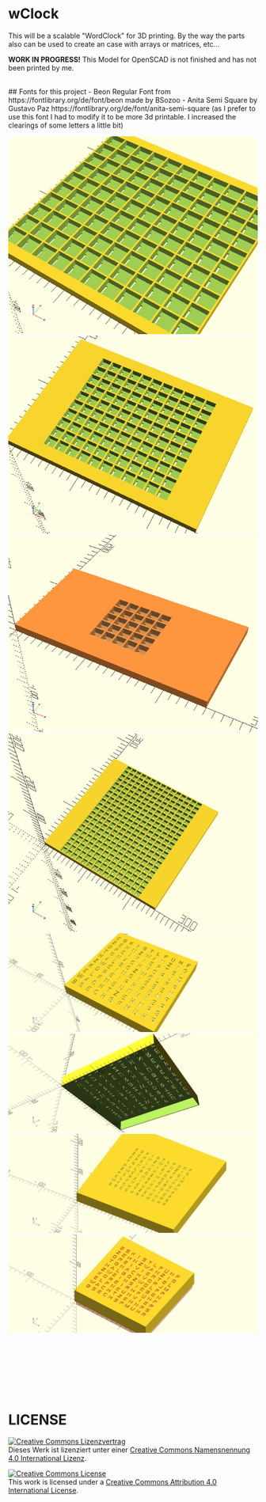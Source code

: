 # wClock
This will be a scalable "WordClock" for 3D printing.
By the way the parts also can be used to create an case with arrays or matrices, etc...

**WORK IN PROGRESS!**
This Model for OpenSCAD is not finished and has not been printed by me.

<br>
## Fonts for this project
- Beon Regular Font from https://fontlibrary.org/de/font/beon made by BSozoo
- Anita Semi Square by Gustavo Paz https://fontlibrary.org/de/font/anita-semi-square (as I prefer to use this font I had to modify it to be more 3d printable. I increased the clearings of some letters a little bit)


![scalable wClock](img/wClockCase.png)
<br>
![scalable wClock2](img/wClockCase2.png)
<br>
![scalable wClock](img/wClockCase3.png)
<br>
![scalable wClock2](img/wClockCase4.png)
<br>
![scalable wClock2](img/wClockText.png)
<br>
![scalable wClock2](img/wClockText2.png)
<br>
![scalable wClock2](img/wClockText3.png)
<br>
![scalable wClock2](img/wClockText4.png)


<br>
<br>
<br>
<br>
<br>
<br>

# LICENSE

<dl>
<a rel="license" href="http://creativecommons.org/licenses/by/4.0/"><img alt="Creative Commons Lizenzvertrag" style="border-width:0" src="https://i.creativecommons.org/l/by/4.0/88x31.png" /></a><br />Dieses Werk ist lizenziert unter einer <a rel="license" href="http://creativecommons.org/licenses/by/4.0/">Creative Commons Namensnennung 4.0 International Lizenz</a>.
</dl>

<dl>
<a rel="license" href="http://creativecommons.org/licenses/by/4.0/"><img alt="Creative Commons License" style="border-width:0" src="https://i.creativecommons.org/l/by/4.0/88x31.png" /></a><br />This work is licensed under a <a rel="license" href="http://creativecommons.org/licenses/by/4.0/">Creative Commons Attribution 4.0 International License</a>.
</dl>
